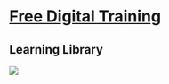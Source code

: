 # [Free Digital Training](https://www.aws.training/LearningLibrary)

## Learning Library
[<img src="https://i.imgur.com/e58DrEJ.png">](https://i.imgur.com/e58DrEJ.png)
